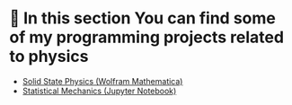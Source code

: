 # 🔬 In this section You can find some of my programming projects related to physics
- [Solid State Physics (Wolfram Mathematica)](https://github.com/zano97/Projects/tree/main/Physics%20Projects/Solid%20State%20Physics)
- [Statistical Mechanics (Jupyter Notebook)](https://github.com/zano97/Projects/tree/main/Physics%20Projects/Statistical%20Mechanics)
